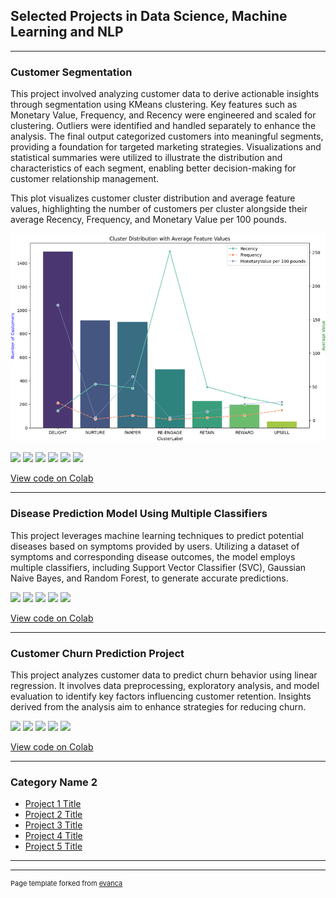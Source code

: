 ## Selected Projects in Data Science, Machine Learning and NLP

---

### Customer Segmentation 

This project involved analyzing customer data to derive actionable insights through segmentation using KMeans clustering. Key features such as Monetary Value, Frequency, and Recency were engineered and scaled for clustering. Outliers were identified and handled separately to enhance the analysis. The final output categorized customers into meaningful segments, providing a foundation for targeted marketing strategies. Visualizations and statistical summaries were utilized to illustrate the distribution and characteristics of each segment, enabling better decision-making for customer relationship management.

This plot visualizes customer cluster distribution and average feature values, highlighting the number of customers per cluster alongside their average Recency, Frequency, and Monetary Value per 100 pounds.

<img src="images/customer_segmentation_plot.png?raw=true" />

[![](https://img.shields.io/badge/Python-white?logo=Python)](#) [![](https://img.shields.io/badge/Jupyter-white?logo=Jupyter)](#) [![](https://img.shields.io/badge/Numpy-white?logo=Numpy)](#) [![](https://img.shields.io/badge/Pandas-white?logo=Pandas)](#) [![](https://img.shields.io/badge/Colab-white?logo=Colab)](#) [![](https://img.shields.io/badge/sklearn-white?logo=sklearn)](#)

[View code on Colab](https://colab.research.google.com/drive/1VWvxmgF7gVLRm5Mf_ZfkSdrp_9RISwbl)

---
### Disease Prediction Model Using Multiple Classifiers

This project leverages machine learning techniques to predict potential diseases based on symptoms provided by users. Utilizing a dataset of symptoms and corresponding disease outcomes, the model employs multiple classifiers, including Support Vector Classifier (SVC), Gaussian Naive Bayes, and Random Forest, to generate accurate predictions. 

[![](https://img.shields.io/badge/Python-white?logo=Python)](#) [![](https://img.shields.io/badge/Jupyter-white?logo=Jupyter)](#) [![](https://img.shields.io/badge/PyTorch-white?logo=pytorch)](#) [![](https://img.shields.io/badge/Twitter-white?logo=Twitter)](#) [![](https://img.shields.io/badge/HuggingFace_Transformers-white?logo=huggingface)](#)

[View code on Colab](https://colab.research.google.com/drive/1pE0_TRUw9vZxFHiCtuUi4myiP7HiYwo_)

---
### Customer Churn Prediction Project

This project analyzes customer data to predict churn behavior using linear regression. It involves data preprocessing, exploratory analysis, and model evaluation to identify key factors influencing customer retention. Insights derived from the analysis aim to enhance strategies for reducing churn.

[![](https://img.shields.io/badge/Python-white?logo=Python)](#) [![](https://img.shields.io/badge/Jupyter-white?logo=Jupyter)](#) [![](https://img.shields.io/badge/PyTorch-white?logo=pytorch)](#) [![](https://img.shields.io/badge/Twitter-white?logo=Twitter)](#) [![](https://img.shields.io/badge/HuggingFace_Transformers-white?logo=huggingface)](#)

[View code on Colab](https://colab.research.google.com/drive/1GKY0TV0JVOQYWfnkd8-EnTR_QX4wK4Cp)

---

### Category Name 2

- [Project 1 Title](http://example.com/)
- [Project 2 Title](http://example.com/)
- [Project 3 Title](http://example.com/)
- [Project 4 Title](http://example.com/)
- [Project 5 Title](http://example.com/)

---




---
<p style="font-size:11px">Page template forked from <a href="https://github.com/evanca/quick-portfolio">evanca</a></p>
<!-- Remove above link if you don't want to attibute -->
